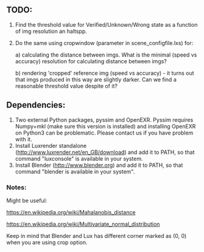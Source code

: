 ## TODO:
1) Find the threshold value for Verified/Unknown/Wrong state as a function of img resolution an haltspp.
2) Do the same using cropwindow (parameter in scene_configfile.lxs) for:

    a) calculating the distance between imgs.
    What is the minimal (speed vs accuracy) resolution for calculating distance between imgs?

    b) rendering 'cropped' reference img (speed vs accuracy) - it turns out that imgs produced in this way are slightly darker.
    Can we find a reasonable threshold value despite of it?

## Dependencies:
1) Two external Python packages, pyssim and OpenEXR. Pyssim requires Numpy+mkl (make sure this version is installed) and installing OpenEXR on Python3 can be problematic. Please contact us if you have problem with it.
2) Install Luxrender standalone (http://www.luxrender.net/en_GB/download) and add it to PATH, so that command "luxconsole" is available in your system.
3) Install Blender  (http://www.blender.org) and add it to PATH, so that command "blender is available in your system".


### Notes:
Might be useful:

https://en.wikipedia.org/wiki/Mahalanobis_distance

https://en.wikipedia.org/wiki/Multivariate_normal_distribution

Keep in mind that Blender and Lux has different corner marked as (0, 0) when
you are using crop option.
